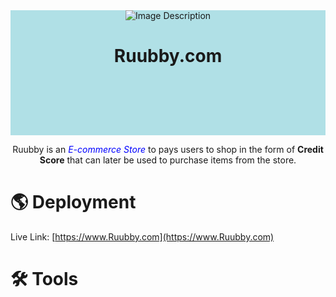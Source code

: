 <div style="height: 200px; background-color: powderblue; text-align: center;">
  <img src="your-image-source.jpg" alt="Image Description" />
  <h1 style="text-align: center;">Ruubby.com</h1>
</div>


<p style="text-align: center; ">Ruubby is an <em style="color:blue;">E-commerce Store</em> to pays users to shop in the form of <b>Credit Score</b> that can later be used to purchase items from the store.</p>


# 🌎 Deployment
Live Link: [https://www.Ruubby.com](https://www.Ruubby.com)

# 🛠️ Tools
<div style="text-align: center;" >
  <img src="https://www.vectorlogo.zone/logos/reactjs/reactjs-icon.svg" alt="" />
</div>

